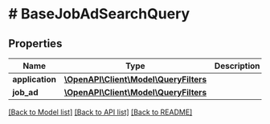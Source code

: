 # # BaseJobAdSearchQuery

## Properties

Name | Type | Description | Notes
------------ | ------------- | ------------- | -------------
**application** | [**\OpenAPI\Client\Model\QueryFilters**](QueryFilters.md) |  | [optional]
**job_ad** | [**\OpenAPI\Client\Model\QueryFilters**](QueryFilters.md) |  | [optional]

[[Back to Model list]](../../README.md#models) [[Back to API list]](../../README.md#endpoints) [[Back to README]](../../README.md)
